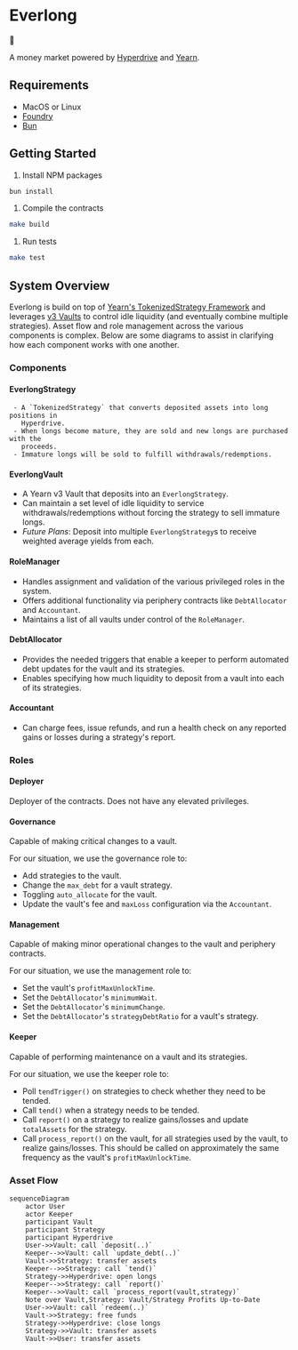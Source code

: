 # Everlong

🎸

A money market powered by [Hyperdrive](https://github.com/delvtech/hyperdrive)
and [Yearn](https://docs.yearn.fi/).

## Requirements

- MacOS or Linux
- [Foundry](https://book.getfoundry.sh/)
- [Bun](https://bun.sh/)

## Getting Started

1. Install NPM packages

```sh
bun install
```

1. Compile the contracts

```sh
make build
```

1. Run tests

```sh
make test
```

## System Overview

Everlong is build on top of
[Yearn's TokenizedStrategy Framework](https://docs.yearn.fi/developers/v3/strategy_writing_guide)
and leverages [v3 Vaults](https://docs.yearn.fi/developers/v3/overview) to
control idle liquidity (and eventually combine multiple strategies). Asset flow
and role management across the various components is complex. Below are some diagrams
to assist in clarifying how each component works with one another.

### Components

#### EverlongStrategy

     - A `TokenizedStrategy` that converts deposited assets into long positions in
       Hyperdrive.
     - When longs become mature, they are sold and new longs are purchased with the
       proceeds.
     - Immature longs will be sold to fulfill withdrawals/redemptions.

#### EverlongVault

- A Yearn v3 Vault that deposits into an `EverlongStrategy`.
- Can maintain a set level of idle liquidity to service withdrawals/redemptions
  without forcing the strategy to sell immature longs.
- _Future Plans_: Deposit into multiple `EverlongStrategy`s to receive weighted
  average yields from each.

#### RoleManager

- Handles assignment and validation of the various privileged roles in the system.
- Offers additional functionality via periphery contracts like `DebtAllocator`
  and `Accountant`.
- Maintains a list of all vaults under control of the `RoleManager`.

#### DebtAllocator

- Provides the needed triggers that enable a keeper to perform automated debt updates
  for the vault and its strategies.
- Enables specifying how much liquidity to deposit from a vault into each of its
  strategies.

#### Accountant

- Can charge fees, issue refunds, and run a health check on any reported gains or
  losses during a strategy's report.

### Roles

#### Deployer

Deployer of the contracts. Does not have any elevated privileges.

#### Governance

Capable of making critical changes to a vault.

For our situation, we use the governance role to:

- Add strategies to the vault.
- Change the `max_debt` for a vault strategy.
- Toggling `auto_allocate` for the vault.
- Update the vault's fee and `maxLoss` configuration via the `Accountant`.

#### Management

Capable of making minor operational changes to the vault and periphery contracts.

For our situation, we use the management role to:

- Set the vault's `profitMaxUnlockTime`.
- Set the `DebtAllocator`'s `minimumWait`.
- Set the `DebtAllocator`'s `minimumChange`.
- Set the `DebtAllocator`'s `strategyDebtRatio` for a vault's strategy.

#### Keeper

Capable of performing maintenance on a vault and its strategies.

For our situation, we use the keeper role to:

- Poll `tendTrigger()` on strategies to check whether they need to be tended.
- Call `tend()` when a strategy needs to be tended.
- Call `report()` on a strategy to realize gains/losses and update `totalAssets`
  for the strategy.
- Call `process_report()` on the vault, for all strategies used by the vault,
  to realize gains/losses. This should be called on approximately the same frequency
  as the vault's `profitMaxUnlockTime`.

### Asset Flow

```mermaid
sequenceDiagram
    actor User
    actor Keeper
    participant Vault
    participant Strategy
    participant Hyperdrive
    User->>Vault: call `deposit(..)`
    Keeper-->>Vault: call `update_debt(..)`
    Vault->>Strategy: transfer assets
    Keeper-->>Strategy: call `tend()`
    Strategy->>Hyperdrive: open longs
    Keeper-->>Strategy: call `report()`
    Keeper-->>Vault: call `process_report(vault,strategy)`
    Note over Vault,Strategy: Vault/Strategy Profits Up-to-Date
    User->>Vault: call `redeem(..)`
    Vault->>Strategy: free funds
    Strategy->>Hyperdrive: close longs
    Strategy->>Vault: transfer assets
    Vault->>User: transfer assets
```
